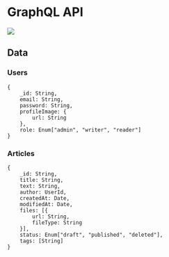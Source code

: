 # GraphQL API

![](http://img.shields.io/badge/Status-Work%20In%20Progress-ff69b4.svg?style=flat)

## Data

### Users

```
{
    _id: String,
    email: String,
    password: String,
    profileImage: {
        url: String
    },
    role: Enum["admin", "writer", "reader"]
}
```

### Articles

```
{
    _id: String,
    title: String,
    text: String,
    author: UserId,
    createdAt: Date,
    modifiedAt: Date,
    files: [{
        url: String,
        fileType: String
    }],
    status: Enum["draft", "published", "deleted"],
    tags: [String]
}
```
